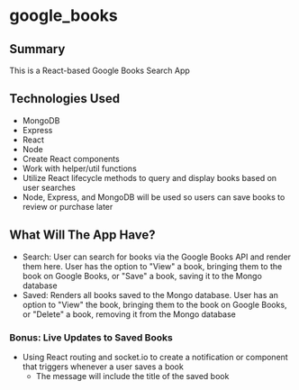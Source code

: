 # google_books
## Summary
This is a React-based Google Books Search App

## Technologies Used
- MongoDB
- Express
- React
- Node
- Create React components
- Work with helper/util functions
- Utilize React lifecycle methods to query and display books based on user searches
- Node, Express, and MongoDB will be used so users can save books to review or purchase later

## What Will The App Have?
- Search: User can search for books via the Google Books API and render them here. User has the option to "View" a book, bringing them to the book on Google Books, or "Save" a book, saving it to the Mongo database
- Saved: Renders all books saved to the Mongo database. User has an option to "View" the book, bringing them to the book on Google Books, or "Delete" a book, removing it from the Mongo database

### Bonus: Live Updates to Saved Books
- Using React routing and socket.io to create a notification or component that triggers whenever a user saves a book
  - The message will include the title of the saved book
